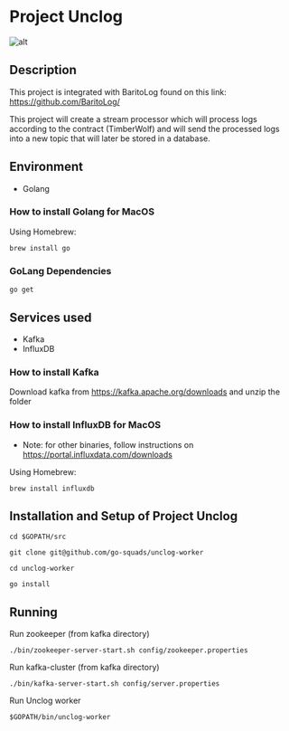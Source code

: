 # Project Unclog
![alt](https://travis-ci.org/go-squads/unclog-worker.svg?branch=master)

## Description
This project is integrated with BaritoLog found on this link: https://github.com/BaritoLog/

This project will create a stream processor which will process logs according to the contract (TimberWolf) and will send the processed logs into a new topic that will later be stored in a database. 


## Environment
- Golang

### How to install Golang for MacOS
Using Homebrew:
```
brew install go
```
### GoLang Dependencies
```
go get
```

## Services used
- Kafka
- InfluxDB
### How to install Kafka
Download kafka from https://kafka.apache.org/downloads and unzip the folder

### How to install InfluxDB for MacOS
- Note: for other binaries, follow instructions on https://portal.influxdata.com/downloads


Using Homebrew:
```
brew install influxdb
```

## Installation and Setup of Project Unclog
```
cd $GOPATH/src
```
```
git clone git@github.com/go-squads/unclog-worker
```
```
cd unclog-worker
```
```
go install
```

## Running
Run zookeeper (from kafka directory)
```
./bin/zookeeper-server-start.sh config/zookeeper.properties
```
Run kafka-cluster (from kafka directory)
```
./bin/kafka-server-start.sh config/server.properties
```
Run Unclog worker
```
$GOPATH/bin/unclog-worker
```
